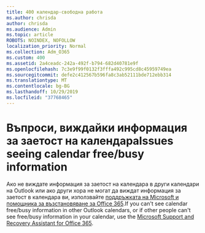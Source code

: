 ```yaml
---
title: 400 календар-свободна работа
ms.author: chrisda
author: chrisda
ms.audience: Admin
ms.topic: article
ROBOTS: NOINDEX, NOFOLLOW
localization_priority: Normal
ms.collection: Adm_O365
ms.custom: 400
ms.assetid: 2a4ceadc-242a-492f-b794-682d40781e9f
ms.openlocfilehash: 7c3e9f99f0132f3fffa492c995cd8c45959749ea
ms.sourcegitcommit: defe2c412567b596fa8c3ab52111bde712ebb314
ms.translationtype: MT
ms.contentlocale: bg-BG
ms.lasthandoff: 10/29/2019
ms.locfileid: "37768465"
---
```

# <a name="issues-seeing-calendar-freebusy-information"></a><span data-ttu-id="155d7-102">Въпроси, виждайки информация за заетост на календара</span><span class="sxs-lookup"><span data-stu-id="155d7-102">Issues seeing calendar free/busy information</span></span>

<span data-ttu-id="155d7-103">Ако не виждате информация за заетост на календара в други календари на Outlook или ако други хора не могат да виждат информация за заетост в календара ви, използвайте [поддръжката на Microsoft и помощника за възстановяване за Office 365](https://diagnostics.office.com/).</span><span class="sxs-lookup"><span data-stu-id="155d7-103">If you can't see calendar free/busy information in other Outlook calendars, or if other people can't see free/busy information in your calendar, use the [Microsoft Support and Recovery Assistant for Office 365](https://diagnostics.office.com/).</span></span>
